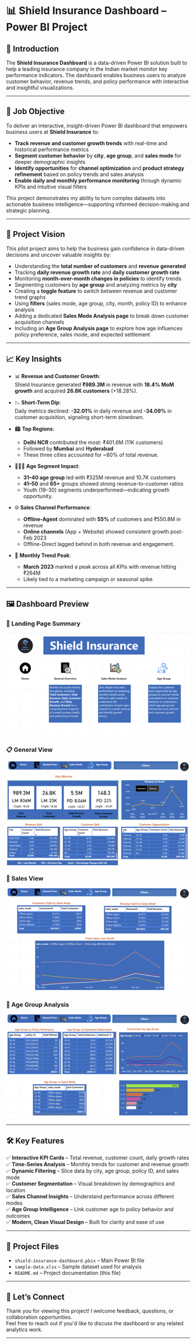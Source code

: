 # 📊 Shield Insurance Dashboard – Power BI Project

## 🧭 Introduction

The **Shield Insurance Dashboard** is a data-driven Power BI solution built to help a leading insurance company in the Indian market monitor key performance indicators. The dashboard enables business users to analyze customer behavior, revenue trends, and policy performance with interactive and insightful visualizations.

---

## 🎯 Job Objective

To deliver an interactive, insight-driven Power BI dashboard that empowers business users at **Shield Insurance** to:

- **Track revenue and customer growth trends** with real-time and historical performance metrics  
- **Segment customer behavior** by **city**, **age group**, and **sales mode** for deeper demographic insights  
- **Identify opportunities** for **channel optimization** and **product strategy refinement** based on policy trends and sales analysis  
- **Enable daily and monthly performance monitoring** through dynamic KPIs and intuitive visual filters  

This project demonstrates my ability to turn complex datasets into actionable business intelligence—supporting informed decision-making and strategic planning.

---

## 🌟 Project Vision

This pilot project aims to help the business gain confidence in data-driven decisions and uncover valuable insights by:

- Understanding the **total number of customers** and **revenue generated**
- Tracking **daily revenue growth rate** and **daily customer growth rate**
- Monitoring **month-over-month changes in policies** to identify trends
- Segmenting customers by **age group** and analyzing metrics by **city**
- Creating a **toggle feature** to switch between revenue and customer trend graphs
- Using **filters** (sales mode, age group, city, month, policy ID) to enhance analysis
- Adding a dedicated **Sales Mode Analysis page** to break down customer acquisition channels
- Including an **Age Group Analysis page** to explore how age influences policy preference, sales mode, and expected settlement

---

## 📈 Key Insights

- 📊 **Revenue and Customer Growth**:  
  Shield Insurance generated **₹989.3M** in revenue with **18.4% MoM growth** and acquired **26.8K customers** (+18.28%).

- 📉 **Short-Term Dip**:  
  Daily metrics declined: **-32.01%** in daily revenue and **-34.09%** in customer acquisition, signaling short-term slowdown.

- 🏙️ **Top Regions**:  
  - **Delhi NCR** contributed the most: ₹401.6M (11K customers)  
  - Followed by **Mumbai** and **Hyderabad**  
  - These three cities accounted for ~80% of total revenue.

- 🧑‍🤝‍🧑 **Age Segment Impact**:  
  - **31–40 age group** led with ₹325M revenue and 10.7K customers  
  - **41–50** and **65+** groups showed strong revenue-to-customer ratios  
  - Youth (18–30) segments underperformed—indicating growth opportunity.

- 🌐 **Sales Channel Performance**:  
  - **Offline-Agent** dominated with **55%** of customers and ₹550.8M in revenue  
  - **Online channels** (App + Website) showed consistent growth post-Feb 2023  
  - Offline-Direct lagged behind in both revenue and engagement.

- 📅 **Monthly Trend Peak**:  
  - **March 2023** marked a peak across all KPIs with revenue hitting ₹264M  
  - Likely tied to a marketing campaign or seasonal spike.

---

## 🖼️ Dashboard Preview

### 🧭 Landing Page Summary  
![Landing Page](landing-page.png)

### 📋 General View  
![General View](general-view.png)

### 🛒 Sales View  
![Sales View](sales-view.png)

### 👥 Age Group Analysis  
![Age Group](age-group.png)

---

## 🛠️ Key Features

✅ **Interactive KPI Cards** – Total revenue, customer count, daily growth rates  
✅ **Time-Series Analysis** – Monthly trends for customer and revenue growth  
✅ **Dynamic Filtering** – Slice data by city, age group, policy ID, and sales mode  
✅ **Customer Segmentation** – Visual breakdown by demographics and location  
✅ **Sales Channel Insights** – Understand performance across different modes  
✅ **Age Group Intelligence** – Link customer age to policy behavior and outcomes  
✅ **Modern, Clean Visual Design** – Built for clarity and ease of use

---

## 📂 Project Files

- `shield-insurance-dashboard.pbix` – Main Power BI file  
- `sample-data.xlsx` – Sample dataset used for analysis  
- `README.md` – Project documentation (this file)

---

## 🤝 Let’s Connect

Thank you for viewing this project! I welcome feedback, questions, or collaboration opportunities.  
Feel free to reach out if you'd like to discuss the dashboard or any related analytics work.

---
